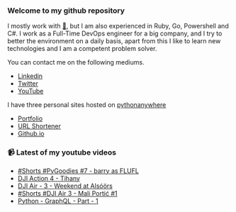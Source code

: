 ### Welcome to my github repository

I mostly work with [:snake:](https://www.python.org/), but I am also experienced in Ruby, Go, Powershell and C#. I work as a Full-Time DevOps engineer for a big company, and I try to better the environment on a daily basis, apart from this I like to learn new technologies and I am a competent problem solver.

You can contact me on the following mediums.
- [Linkedin](https://www.linkedin.com/in/r3ap3rpy)
- [Twitter](https://twitter.com/r3ap3rpy)
- [YouTube](https://www.youtube.com/channel/UC1qkMXH8d2I9DDAtBSeEHqg)

I have three personal sites hosted on [pythonanywhere](https://www.pythonanywhere.com/)
- [Portfolio](http://r3ap3rpy.pythonanywhere.com/)
- [URL Shortener](http://shortenpy.pythonanywhere.com/)
- [Github.io](https://r3ap3rpy.github.io/)

### :video_camera: Latest of my youtube videos
<!-- YOUTUBE:START -->
- [#Shorts #PyGoodies #7 - barry as FLUFL](https://www.youtube.com/watch?v=2N7Ru0GtGks)
- [DJI Action 4 - Tihany](https://www.youtube.com/watch?v=3lKiFpZ9pQI)
- [DJI Air - 3 - Weekend at Alsóörs](https://www.youtube.com/watch?v=wMXNHhCCSFw)
- [#Shorts #DJI Air 3 - Mali Portić #1](https://www.youtube.com/watch?v=Imxrvg2IMdQ)
- [Python - GraphQL - Part - 1](https://www.youtube.com/watch?v=_wwNkwhpB9c)
<!-- YOUTUBE:END -->

